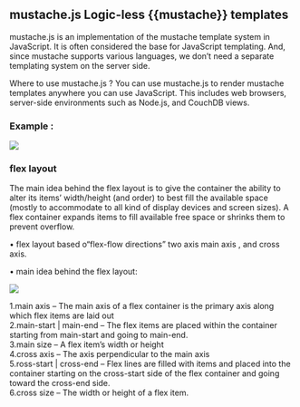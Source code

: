 ## mustache.js  Logic-less {{mustache}} templates 

mustache.js is an implementation of the mustache template system in JavaScript. It is often considered the base for JavaScript templating. And,
since mustache supports various languages, we don’t need a separate templating system on the server side.

Where to use mustache.js  ?
You can use mustache.js to render mustache templates anywhere you can use JavaScript. 
This includes web browsers, server-side environments such as Node.js, and CouchDB views.

### Example :

![](https://i.ibb.co/LkpgMwy/mustache.png)

### flex layout

The main idea behind the flex layout is to give the container the ability to alter its items’ width/height (and order) to best fill the available space (mostly to accommodate to all kind of display devices and screen sizes). A flex container expands items to fill available free space or shrinks them to prevent overflow.

•  flex layout based o“flex-flow directions” two axis main axis , and cross axis. 


•  main idea behind the flex layout:

![](https://i.ibb.co/YWxRw4x/float.png)

1.main axis – The main axis of a flex container is the primary axis along which flex items are laid out\
2.main-start | main-end – The flex items are placed within the container starting from main-start and going to main-end.\
3.main size – A flex item’s width or height\
4.cross axis – The axis perpendicular to the main axis \
5.ross-start | cross-end – Flex lines are filled with items and placed into the container starting on the cross-start side of the flex container and going toward the cross-end side.<br>
6.cross size – The width or height of a flex item.
